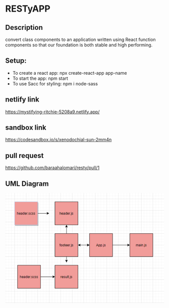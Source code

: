 # RESTyAPP

## Description

convert class components to an application written using React function components so that our foundation is both stable and high performing.


## Setup:


* To create a react app: npx create-react-app app-name
* To start the app: npm start
* To use Sacc for styling: npm i node-sass

## netlify link
https://mystifying-ritchie-5208a9.netlify.app/

## sandbox link


https://codesandbox.io/s/xenodochial-sun-2mm4n


## pull request

https://github.com/baraahalomari/resty/pull/1

## UML Diagram

![uml](./33.png)